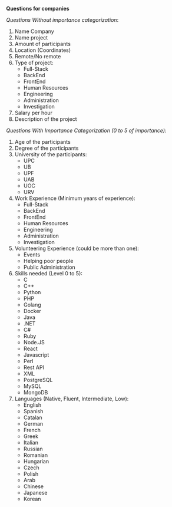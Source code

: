 **Questions for companies**

*Questions Without importance categorization*:

1. Name Company
2. Name project
3. Amount of participants
4. Location (Coordinates)
5. Remote/No remote
6. Type of project:
    - Full-Stack
    - BackEnd
    - FrontEnd
    - Human Resources
    - Engineering
    - Administration
    - Investigation
7. Salary per hour
8. Description of the project

*Questions With Importance Categorization (0 to 5 of importance)*:

1. Age of the participants
2. Degree of the participants
3. University of the participants:  
    - UPC
    - UB
    - UPF
    - UAB
    - UOC
    - URV
4. Work Experience (Minimum years of experience):
    - Full-Stack
    - BackEnd
    - FrontEnd
    - Human Resources
    - Engineering
    - Administration
    - Investigation
5. Volunteering Experience (could be more than one):
    - Events
    - Helping poor people
    - Public Administration
6. Skills needed (Level 0 to 5):
    - C
    - C++
    - Python
    - PHP
    - Golang
    - Docker
    - Java
    - .NET
    - C#
    - Ruby
    - Node.JS
    - React
    - Javascript
    - Perl
    - Rest API
    - XML
    - PostgreSQL
    - MySQL
    - MongoDB
7. Languages (Native, Fluent, Intermediate, Low):
    - English
    - Spanish
    - Catalan
    - German
    - French
    - Greek
    - Italian
    - Russian
    - Romanian
    - Hungarian
    - Czech
    - Polish
    - Arab
    - Chinese
    - Japanese
    - Korean